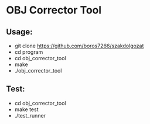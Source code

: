 OBJ Corrector Tool
==============================================
Usage:
--------
* git clone https://github.com/boros7266/szakdolgozat
* cd program
* cd obj_corrector_tool
* make
* ./obj_corrector_tool

Test:
--------
* cd obj_corrector_tool
* make test
* ./test_runner
